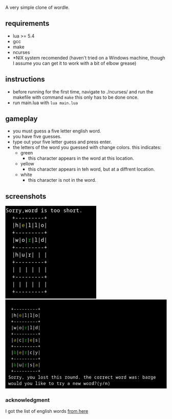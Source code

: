 A very simple clone of wordle.  

## requirements 
- lua >= 5.4
- gcc
- make
- ncurses
- *NIX system recomended (haven't tried on a Windows machine, though I assume you can get it to work with a bit of elbow grease)

## instructions
- before running for the first time, navigate to ./ncurses/ and run the makefile with command ```make``` this only has to be done once.
- run main.lua with ```lua main.lua```

## gameplay
- you must guess a five letter english word.
- you have five guesses.
- type out your five letter guess and press enter.
- the letters of the word you guessed with change colors. this indicates:
  - green
    - this character appears in the word at this location.
  - yellow
    - this character appears in teh word, but at a diffrent location.
  - white
    - this character is not in the word.


## screenshots

![screenshot1](/screenshots/ex1.png)  
![screenshot2](/screenshots/ex2.png)



### acknowledgment 
I got the list of english words [from here](https://www-personal.umich.edu/~jlawler/wordlist.html)
